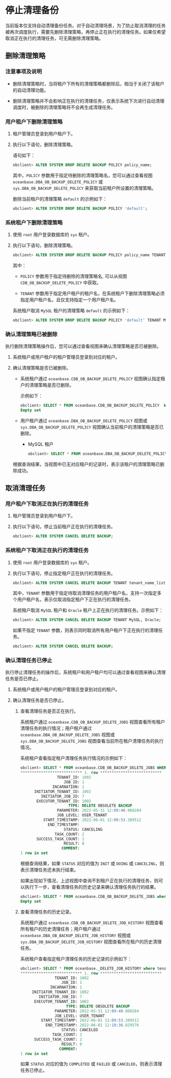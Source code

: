 # 停止清理备份

当前版本仅支持自动清理备份任务。对于自动清理场景，为了防止取消清理的任务被再次调度执行，需要先删除清理策略，再停止正在执行的清理任务。如果仅希望取消正在执行的清理任务，可无需删除清理策略。

## 删除清理策略

### 注意事项及说明

* 删除清理策略时，当将租户下所有的清理策略都删除后，相当于关闭了该租户的自动清理功能。

* 删除清理策略并不会影响正在执行的清理任务，仅表示系统下次进行自动清理调度时，被删除的清理策略将不会再生成清理任务。

### 用户租户下删除清理策略

1. 租户管理员登录到用户租户下。

2. 执行以下语句，删除清理策略。

   语句如下：

   ```sql
   obclient> ALTER SYSTEM DROP DELETE BACKUP POLICY policy_name;
   ```

   其中，`POLICY` 参数用于指定待删除的清理策略名，您可以通过查看视图 `oceanbase.DBA_OB_BACKUP_DELETE_POLICY` 或 `sys.DBA_OB_BACKUP_DELETE_POLICY` 来获取当前租户所设置的清理策略。

   删除当前租户的清理策略 `default` 的示例如下：

   ```sql
   obclient> ALTER SYSTEM DROP DELETE BACKUP POLICY 'default';
   ```

### 系统租户下删除清理策略

1. 使用 `root` 用户登录数据库的 `sys` 租户。

2. 执行以下语句，删除清理策略。

   ```sql
   obclient> ALTER SYSTEM DROP DELETE BACKUP POLICY policy_name TENANT tenant_name;
   ```

   其中：

   * `POLICY` 参数用于指定待删除的清理策略名, 可以从视图 `CDB_OB_BACKUP_DELETE_POLICY` 中获取。

   * `TENANT` 参数用于指定用户租户的租户名，在系统租户下删除清理策略必须指定用户租户名，且仅支持指定一个用户租户名。

   系统租户取消 `MySQL` 租户的清理策略 `default` 的示例如下：

   ```sql
   obclient> ALTER SYSTEM DROP DELETE BACKUP POLICY 'default' TENANT MySQL;
   ```

### 确认清理策略已被删除

执行删除清理策略操作后，您可以通过查看视图来确认清理策略是否已被删除。

1. 系统租户或用户租户的租户管理员登录到对应的租户。

2. 确认清理策略是否已被删除。

   * 系统租户通过 `oceanbase.CDB_OB_BACKUP_DELETE_POLICY` 视图确认指定租户的清理策略是否已删除。

      示例如下：

      ```sql
      obclient> SELECT * FROM oceanbase.CDB_OB_BACKUP_DELETE_POLICY  WHERE tenant_id = 1002;
      Empty set
      ```

   * 用户租户通过 `oceanbase.DBA_OB_BACKUP_DELETE_POLICY` 视图或 `sys.DBA_OB_BACKUP_DELETE_POLICY` 视图确认当前租户的清理策略是否已删除。

      * MySQL 租户

         ```sql
         obclient> SELECT * FROM oceanbase.DBA_OB_BACKUP_DELETE_POLICY;
         ```

   根据查询结果，当视图中已无对应租户的记录时，表示该租户的清理策略已删除成功。

## 取消清理任务

### 用户租户下取消正在执行的清理任务

1. 租户管理员登录到用户租户下。

2. 执行以下语句，停止当前租户正在执行的清理任务。

   ```sql
   obclient> ALTER SYSTEM CANCEL DELETE BACKUP;
   ```

### 系统租户下取消正在执行的清理任务

1. 使用 `root` 用户登录数据库的 `sys` 租户。

2. 执行以下语句，停止指定租户正在执行的清理任务。

   ```sql
   obclient> ALTER SYSTEM CANCEL DELETE BACKUP TENANT tenant_name_list;
   ```

   其中，`TENANT` 参数用于指定待取消清理任务的用户租户名，支持一次指定多个用户租户名，表示仅取消指定租户下正在执行的清理任务。

   系统租户取消 `MySQL` 租户和 `Oracle` 租户上正在执行的清理任务。示例如下：

   ```sql
   obclient> ALTER SYSTEM CANCEL DELETE BACKUP TENANT MySQL, Oracle;
   ```

   如果不指定 `TENANT` 参数，则表示同时取消所有用户租户下正在执行的清理任务。

   ```sql
   obclient> ALTER SYSTEM CANCEL DELETE BACKUP;
   ```

### 确认清理任务已停止

执行停止清理任务的操作后，系统租户和用户租户均可以通过查看视图来确认清理任务是否已停止。

1. 系统租户或用户租户的租户管理员登录到对应的租户。

2. 确认清理任务是否已停止。

   1. 查看清理任务是否正在执行。

      系统租户通过 `oceanbase.CDB_OB_BACKUP_DELETE_JOBS` 视图查看所有租户清理任务的执行情况；用户租户通过 `oceanbase.DBA_OB_BACKUP_DELETE_JOBS` 视图或 `sys.DBA_OB_BACKUP_DELETE_JOBS` 视图查看当前所在租户清理任务的执行情况。

      系统租户查看指定租户清理任务执行情况的示例如下：

      ```sql
      obclient> SELECT * FROM oceanbase.CDB_OB_BACKUP_DELETE_JOBS WHERE tenant_id = 1002\G
      *************************** 1. row ***************************
                      TENANT_ID: 1002
                         JOB_ID: 1
                    INCARNATION: 1
            INITIATOR_TENANT_ID: 1002
               INITIATOR_JOB_ID: 7
             EXECUTOR_TENANT_ID: 1002
                           TYPE: DELETE OBSOLETE BACKUP
                      PARAMETER: 2022-05-31 12:09:40.060284
                      JOB_LEVEL: USER_TENANT
                START_TIMESTAMP: 2022-06-01 12:09:53.389512
                  END_TIMESTAMP:
                         STATUS: CANCELING
                     TASK_COUNT: 2
             SUCCESS_TASK_COUNT: 1
                         RESULT: 0
                        COMMENT:
      1 row in set
      ```

      根据查询结果，如果 `STATUS` 对应的值为 `INIT` 或 `DOING` 或 `CANCELING`，则表示清理任务还未执行结束。

      如果出现如下情况，上述视图中查询不到租户正在执行的清理任务，则可以执行下一步，查看清理任务的历史记录来确认清理任务执行的结果。

      ```sql
      obclient> SELECT * FROM oceanbase.CDB_OB_BACKUP_DELETE_JOBS where tenant_id = 1002;
      Empty set
      ```

   2. 查看清理任务的历史记录。

      系统租户通过 `oceanbase.CDB_OB_BACKUP_DELETE_JOB_HISTORY` 视图查看所有租户的历史清理任务；用户租户通过 `oceanbase.DBA_OB_BACKUP_DELETE_JOB_HISTORY` 视图或 `sys.DBA_OB_BACKUP_DELETE_JOB_HISTORY` 视图查看所在租户的历史清理任务。

      系统租户查看指定租户清理任务的历史记录的示例如下：

      ```sql
      obclient> SELECT * FROM oceanbase._DELETE_JOB_HISTORY where tenant_id = 1002\G
      *************************** 1. row ***************************
                     TENANT_ID: 1002
                        JOB_ID: 1
                   INCARNATION: 1
           INITIATOR_TENANT_ID: 1002
              INITIATOR_JOB_ID: 7
            EXECUTOR_TENANT_ID: 1002
                          TYPE: DELETE OBSOLETE BACKUP
                     PARAMETER: 2022-05-31 12:09:40.060284
                     JOB_LEVEL: USER_TENANT
               START_TIMESTAMP: 2022-06-01 12:09:53.389512
                 END_TIMESTAMP: 2022-06-01 12:10:36.829576
                        STATUS: CANCELED
                    TASK_COUNT: 2
            SUCCESS_TASK_COUNT: 2
                        RESULT: 0
                       COMMENT:
      1 row in set
      ```

      如果 `STATUS` 对应的值为 `COMPLETED` 或 `FAILED` 或 `CANCELED`，则表示清理任务已停止。
